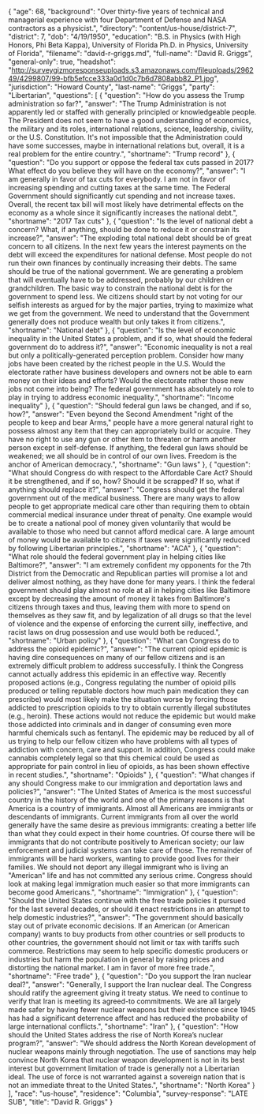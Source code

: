{
  "age": 68,
  "background": "Over thirty-five years of technical and managerial experience with four Department of Defense and NASA contractors as a physicist.",
  "directory": "content/us-house/district-7",
  "district": 7,
  "dob": "4/19/1950",
  "education": "B.S. in Physics (with High Honors, Phi Beta Kappa), University of Florida Ph.D. in Physics, University of Florida",
  "filename": "david-r-griggs.md",
  "full-name": "David R. Griggs",
  "general-only": true,
  "headshot": "http://surveygizmoresponseuploads.s3.amazonaws.com/fileuploads/296249/4299807/99-bfb5efcce333a0d1d0c7b6d7808abb82_P1.jpg",
  "jurisdiction": "Howard County",
  "last-name": "Griggs",
  "party": "Libertarian",
  "questions": [
    {
      "question": "How do you assess the Trump administration so far?",
      "answer": "The Trump Administration is not apparently led or staffed with generally principled or knowledgeable people.  The President does not seem to have a good understanding of economics, the military and its roles, international relations, science, leadership, civility, or the U.S. Constitution.  It's not impossible that the Administration could have some successes, maybe in international relations but, overall, it is a real problem for the entire country.",
      "shortname": "Trump record"
    },
    {
      "question": "Do you support or oppose the federal tax cuts passed in 2017? What effect do you believe they will have on the economy?",
      "answer": "I am generally in favor of tax cuts for everybody.  I am not in favor of increasing spending and cutting taxes at the same time.  The Federal Government should significantly cut spending and not increase taxes.  Overall, the recent tax bill will most likely have detrimental effects on the economy as a whole since it significantly increases the national debt.",
      "shortname": "2017 Tax cuts"
    },
    {
      "question": "Is the level of national debt a concern? What, if anything, should be done to reduce it or constrain its increase?",
      "answer": "The exploding total national debt should be of great concern to all citizens. In the next few years the interest payments on the debt will exceed the expenditures for national defense.  Most people do not run their own finances by continually increasing their debts.  The same should be true of the national government.  We are generating a problem that will eventually have to be addressed, probably by our children or grandchildren. The basic way to constrain the national debt is for the government to spend less.  We citizens should start by not voting for our selfish interests as argued for by the major parties, trying to maximize what we get from the government. We need to understand that the Government generally does not produce wealth but only takes it from citizens.",
      "shortname": "National debt"
    },
    {
      "question": "Is the level of economic inequality in the United States a problem, and if so, what should the federal government do to address it?",
      "answer": "Economic inequality is not a real but only a politically-generated perception problem. Consider how many jobs have been created by the richest people in the U.S.  Would the electorate rather have business developers and owners not be able to earn money on their ideas and efforts? Would the electorate rather those new jobs not come into being?  The federal government has absolutely no role to play in trying to address economic inequality.",
      "shortname": "Income inequality"
    },
    {
      "question": "Should federal gun laws be changed, and if so, how?",
      "answer": "Even beyond the Second Amendment \"right of the people to keep and bear Arms,\" people have a more general natural right to possess almost any item that they can appropriately build or acquire.  They have no right to use any gun or other item to threaten or harm another person except in self-defense.  If anything, the federal gun laws should be weakened; we all should be in control of our own lives.  Freedom is the anchor of American democracy.",
      "shortname": "Gun laws"
    },
    {
      "question": "What should Congress do with respect to the Affordable Care Act? Should it be strengthened, and if so, how? Should it be scrapped? If so, what if anything should replace it?",
      "answer": "Congress should get the federal government out of the medical business.  There are many ways to allow people to get appropriate medical care other than requiring them to obtain commercial medical insurance under threat of penalty.  One example would be to create a national pool of money given voluntarily that would be available to those who need but cannot afford medical care.  A large amount of money would be available to citizens if taxes were significantly reduced by following Libertarian principles.",
      "shortname": "ACA"
    },
    {
      "question": "What role should the federal government play in helping cities like Baltimore?",
      "answer": "I am extremely confident my opponents for the 7th District from the Democratic and Republican parties will promise a lot and deliver almost nothing, as they have done for many years. I think the federal government should play almost no role at all in helping cities like Baltimore except by decreasing the amount of money it takes from Baltimore's citizens through taxes and thus, leaving them with more to spend on themselves as they saw fit, and by legalization of all drugs so that the level of violence and the expense of enforcing the current silly, ineffective, and racist laws on drug possession and use would both be reduced.",
      "shortname": "Urban policy"
    },
    {
      "question": "What can Congress do to address the opioid epidemic?",
      "answer": "The current opioid epidemic is having dire consequences on many of our fellow citizens and is an extremely difficult problem to address successfully.  I think the Congress cannot actually address this epidemic in an effective way.  Recently proposed actions (e.g., Congress regulating the number of opioid pills produced or telling reputable doctors how much pain medication they can prescribe) would most likely make the situation worse by forcing those addicted to prescription opioids to try to obtain currently illegal substitutes (e.g., heroin).  These actions would not reduce the epidemic but would make those addicted into criminals and in danger of consuming even more harmful chemicals such as fentanyl.  The epidemic may be reduced by all of us trying to help our fellow citizen who have problems with all types of addiction with concern, care and support. In addition, Congress could make cannabis completely legal so that this chemical could be used as appropriate for pain control in lieu of opioids, as has been shown effective in recent studies.",
      "shortname": "Opioids"
    },
    {
      "question": "What changes if any should Congress make to our immigration and deportation laws and policies?",
      "answer": "The United States of America is the most successful country in the history of the world and one of the primary reasons is that America is a country of immigrants.  Almost all Americans are immigrants or descendants of immigrants.  Current immigrants from all over the world generally have the same desire as previous immigrants: creating a better life than what they could expect in their home countries.  Of course there will be immigrants that do not contribute positively to American society; our law enforcement and judicial systems can take care of those.  The remainder of immigrants will be hard workers, wanting to provide good lives for their families.  We should not deport any illegal immigrant who is living an \"American\" life and has not committed any serious crime.  Congress should look at making legal immigration much easier so that more immigrants can become good Americans.",
      "shortname": "Immigration"
    },
    {
      "question": "Should the United States continue with the free trade policies it pursued for the last several decades, or should it enact restrictions in an attempt to help domestic industries?",
      "answer": "The government should basically stay out of private economic decisions.  If an American (or American company) wants to buy products from other countries or sell products to other countries, the government should not limit or tax with tariffs such commerce.  Restrictions may seem to help specific domestic producers or industries but harm the population in general by raising prices and distorting the national market.  I am in favor of more free trade.",
      "shortname": "Free trade"
    },
    {
      "question": "Do you support the Iran nuclear deal?",
      "answer": "Generally, I support the Iran nuclear deal.  The Congress should ratify the agreement giving it treaty status.  We need to continue to verify that Iran is meeting its agreed-to commitments.  We are all largely made safer by having fewer nuclear weapons but their existence since 1945 has had a significant deterrence affect and has reduced the probability of large international conflicts.",
      "shortname": "Iran"
    },
    {
      "question": "How should the United States address the rise of North Korea’s nuclear program?",
      "answer": "We should address the North Korean development of nuclear weapons mainly through negotiation.  The use of sanctions may help convince North Korea that nuclear weapon development is not in its best interest but government limitation of trade is generally not a Libertarian ideal.  The use of force is not warranted against a sovereign nation that is not an immediate threat to the United States.",
      "shortname": "North Korea"
    }
  ],
  "race": "us-house",
  "residence": "Columbia",
  "survey-response": "LATE SUB",
  "title": "David R. Griggs"
}
